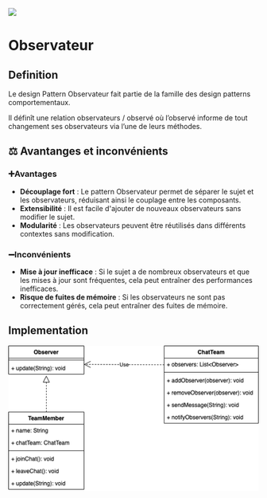 [![](https://img.shields.io/badge/sfeir.dev-Observateur-blue)](https://www.sfeir.dev/back/design-patterns-comportementaux-observateur/)
# Observateur
## Definition
Le design Pattern Observateur fait partie de la famille des design patterns comportementaux.

Il définît une relation observateurs / observé où l’observé informe de tout changement ses observateurs via l’une de leurs méthodes.
## ⚖️ Avantanges et inconvénients
### ➕Avantages
- **Découplage fort** : Le pattern Observateur permet de séparer le sujet et les observateurs, réduisant ainsi le couplage entre les composants.
- **Extensibilité** : Il est facile d'ajouter de nouveaux observateurs sans modifier le sujet.
- **Modularité** : Les observateurs peuvent être réutilisés dans différents contextes sans modification.
### ➖Inconvénients
- **Mise à jour inefficace** : Si le sujet a de nombreux observateurs et que les mises à jour sont fréquentes, cela peut entraîner des performances inefficaces.
- **Risque de fuites de mémoire** : Si les observateurs ne sont pas correctement gérés, cela peut entraîner des fuites de mémoire.
## Implementation
![observer.png](observer.png)